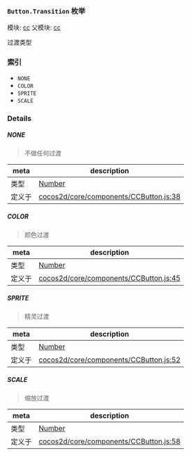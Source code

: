 ### `Button.Transition` 枚举



模块: [cc](../modules/cc.md)
父模块: [cc](../modules/cc.md)


过渡类型


### 索引
  - `NONE`
  - `COLOR`
  - `SPRITE`
  - `SCALE`

### Details


##### NONE

> 不做任何过渡

| meta | description |
|------|-------------|
| 类型 | <a href="https://developer.mozilla.org/en/JavaScript/Reference/Global_Objects/Number" class="crosslink external" target="_blank">Number</a> |
| 定义于 | [cocos2d/core/components/CCButton.js:38](https://github.com/cocos-creator/engine/blob/8bf4522a6d43b53258219983aabd728909ce24ca/cocos2d/core/components/CCButton.js#L38) |



##### COLOR

> 颜色过渡

| meta | description |
|------|-------------|
| 类型 | <a href="https://developer.mozilla.org/en/JavaScript/Reference/Global_Objects/Number" class="crosslink external" target="_blank">Number</a> |
| 定义于 | [cocos2d/core/components/CCButton.js:45](https://github.com/cocos-creator/engine/blob/8bf4522a6d43b53258219983aabd728909ce24ca/cocos2d/core/components/CCButton.js#L45) |



##### SPRITE

> 精灵过渡

| meta | description |
|------|-------------|
| 类型 | <a href="https://developer.mozilla.org/en/JavaScript/Reference/Global_Objects/Number" class="crosslink external" target="_blank">Number</a> |
| 定义于 | [cocos2d/core/components/CCButton.js:52](https://github.com/cocos-creator/engine/blob/8bf4522a6d43b53258219983aabd728909ce24ca/cocos2d/core/components/CCButton.js#L52) |



##### SCALE

> 缩放过渡

| meta | description |
|------|-------------|
| 类型 | <a href="https://developer.mozilla.org/en/JavaScript/Reference/Global_Objects/Number" class="crosslink external" target="_blank">Number</a> |
| 定义于 | [cocos2d/core/components/CCButton.js:58](https://github.com/cocos-creator/engine/blob/8bf4522a6d43b53258219983aabd728909ce24ca/cocos2d/core/components/CCButton.js#L58) |


